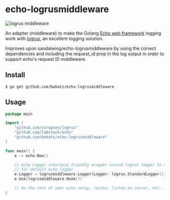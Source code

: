 # echo-logrusmiddleware

![logrus middleware](/logrus.png)

An adapter (middleware) to make the Golang [Echo web
framework](https://github.com/labstack/echo) logging work with
[logrus](https://github.com/Sirupsen/logrus), an excellent logging solution.

Improves upon sandalwing/echo-logrusmiddleware by using the correct dependencies and including the request_id prop in the log output in order to support echo's request ID middleware.

## Install

```
$ go get github.com/bakatz/echo-logrusmiddleware
```

## Usage

```go
package main

import (
	"github.com/sirupsen/logrus"
	"github.com/labstack/echo"
	"github.com/bakatz/echo-logrusmiddleware"
)

func main() {
	e := echo.New()

	// echo Logger interface friendly wrapper around logrus logger to use it
	// for default echo logger
	e.Logger = logrusmiddleware.Logger{Logger: logrus.StandardLogger()}
	e.Use(logrusmiddleware.Hook())

	// do the rest of your echo setup, routes, listen on server, etc..
}
```
